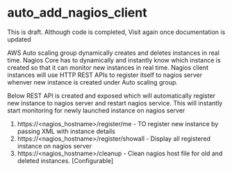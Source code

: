# auto_add_nagios_client
This is draft. Although code is completed, Visit again once documentation is updated

AWS Auto scaling group dynamically creates and deletes instances in real time. Nagios Core has to dynamically and instantly know which instance is created so that it can monitor new instances in real time. Nagios client instances will use HTTP REST APIs to register itself to nagios server whenver new instance is created under Auto scaling group.

Below REST API is created and exposed which will automatically register new instance to nagios server and restart nagios service. This will instantly start monitoring for newly launched instance on nagios server

1. https://<nagios_hostname>/register/me - TO register new instance by passing XML with instance details
2. https://<nagios_hostname>/register/showall - Display all registered instance on nagios server
3. https://<nagios_hostname>/cleanup - Clean nagios host file for old and deleted instances. [Configurable]

